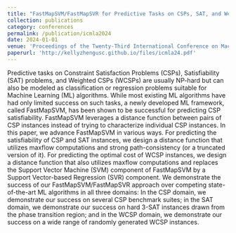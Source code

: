 ```yaml
---
title: "FastMapSVM/FastMapSVR for Predictive Tasks on CSPs, SAT, and Weighted CSPs"
collection: publications
category: conferences
permalink: /publication/icmla2024
date: 2024-01-01
venue: 'Proceedings of the Twenty-Third International Conference on Machine Learning and Applications (ICMLA-2024)'
paperurl: 'http://kellyzhengusc.github.io/files/icmla24.pdf'
---
```



Predictive tasks on Constraint Satisfaction Problems (CSPs), Satisfiability (SAT) problems, and Weighted CSPs (WCSPs) are usually NP-hard but can also be modeled as classification or regression problems suitable for Machine Learning (ML) algorithms. While most existing ML algorithms have had only limited success on such tasks, a newly developed ML framework, called FastMapSVM, has been shown to be successful for predicting CSP satisfiability. FastMapSVM leverages a distance function between pairs of CSP instances instead of trying to characterize individual CSP instances. In this paper, we advance FastMapSVM in various ways. For predicting the satisfiability of CSP and SAT instances, we design a distance function that utilizes maxflow computations and strong path-consistency (or a truncated version of it). For predicting the optimal cost of WCSP instances, we design a distance function that also utilizes maxflow computations and replaces the Support Vector Machine (SVM) component of FastMapSVM by a Support Vector-based Regression (SVR) component. We demonstrate the success of our FastMapSVM/FastMapSVR approach over competing state-of-the-art ML algorithms in all three domains: In the CSP domain, we demonstrate our success on several CSP benchmark suites; in the SAT domain, we demonstrate our success on hard 3-SAT instances drawn from the phase transition region; and in the WCSP domain, we demonstrate our success on a wide range of randomly generated WCSP instances.
